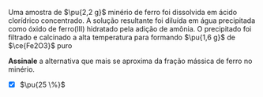Uma amostra de $\pu{2,2 g}$ minério de ferro foi dissolvida em ácido clorídrico concentrado. A solução resultante foi diluída em água precipitada como óxido de ferro(III) hidratado pela adição de amônia. O precipitado foi filtrado e calcinado a alta temperatura para formando $\pu{1,6 g}$ de $\ce{Fe2O3}$ puro

**Assinale** a alternativa que mais se aproxima da fração mássica de ferro no minério.

- [x] $\pu{25 \%}$
